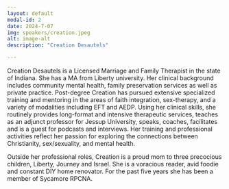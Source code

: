 ```yaml
---
layout: default
modal-id: 2
date: 2024-7-07
img: speakers/creation.jpeg
alt: image-alt
description: "Creation Desautels"

---
```


Creation Desautels is a Licensed Marriage and Family Therapist in the state of Indiana.  She has a MA from Liberty university.  Her clinical background includes community mental health, family preservation services as well as private practice.  Post-degree Creation has pursued extensive specialized training and mentoring in the areas of faith integration, sex-therapy, and a variety of modalities including EFT and AEDP.  Using her clinical skills, she routinely provides long-format and intensive therapeutic services, teaches as an adjunct professor for Jessup University, speaks, coaches, facilitates and is a guest for podcasts and interviews.  Her training and professional activities reflect her passion for exploring the connections between Christianity, sex/sexuality, and mental health. 

Outside her professional roles, Creation is a proud mom to three precocious children, Liberty, Journey and Israel.  She is a voracious reader, avid foodie and constant DIY home renovator.  For the past five years she has been a member of Sycamore RPCNA. 